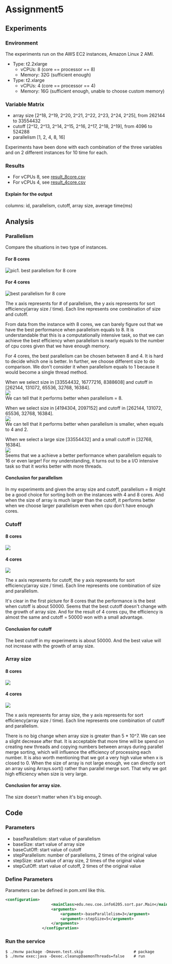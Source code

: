 <!--
 * @Author: Caspar
 * @Date: 2021-11-09 16:33:12
 * @Description: file content
-->

# Assignment5  

## Experiments  
### Environment  
The experiments run on the AWS EC2 instances, Amazon Linux 2 AMI.  

- Type: t2.2xlarge  
  - vCPUs: 8 (core == processor == 8)   
  -  Memory: 32G (sufficient enough)
- Type: t2.xlarge   
  - vCPUs: 4 (core == processor == 4)  
  -  Memory: 16G (sufficient enough, unable to choose custom memory)

### Variable Matrix
- array size [2^18, 2^19, 2^20, 2^21, 2^22, 2^23, 2^24, 2^25], from 262144 to 33554432  
- cutoff [2^12, 2^13, 2^14, 2^15, 2^16, 2^17, 2^18, 2^19], from 4096 to 524288  
- parallelism [1, 2, 4, 8, 16]

Experiments have been done with each combination of the three variables and on 2 different instances for 10 time for each.

### Results  
- For vCPUs 8, see [result_8core.csv](result_8core.csv)  
- For vCPUs 4, see [result_4core.csv](result_4core.csv)  
#### Explain for the output  
columns: id, parallelism, cutoff, array size, average time(ms)

## Analysis
### Parallelism  
Compare the situations in two type of instances.   

#### For 8 cores
![pic1. best parallelism for 8 core](best_parallelism_8.png) 
#### For 4 cores
![best parallelism for 8 core](best_parallelism_4.png) 

The x axis represents for # of parallelism, the y axis represents for sort efficiency(array size / time). Each line represents one combination of size and cutoff.

From data from the instance with 8 cores, we can barely figure out that we have the best performance when parallelism equals to 8. It is understandable that this is a computationally intensive task, so that we can achieve the best efficiency when parallelism is nearly equals to the number of cpu cores given that we have enough memory. 
 
For 4 cores, the best parallelism can be chosen between 8 and 4. It is hard to decide which one is better. In further, we choose different size to do comparison. We don't consider it when parallelism equals to 1 because it would become a single thread method.   

When we select size in [33554432, 16777216, 8388608] and cutoff in [262144, 131072, 65536, 32768, 16384].  
![](best_parallelism_in_further_1.png)  
We can tell that it performs better when parallelism = 8.  

When we select size in [4194304, 2097152] and cutoff in [262144, 131072, 65536, 32768, 16384].  
![](best_parallelism_in_further_2.png)  
We can tell that it performs better when parallelism is smaller, when equals to 4 and 2.  

When we select a large size [33554432] and a small cutoff in [32768, 16384].  
![](best_parallelism_in_further_3.png)   
Seems that we a achieve a better performance when parallelism equals to 16 or even larger! For my understanding, it turns out to be a I/O intensive task so that it works better with more threads.


#### Conclusion for parallelism
In my experiments and given the array size and cutoff, parallelism = 8 might be a good choice for sorting both on the instances with 4 and 8 cores. And when the size of array is much larger than the cutoff, it performs better when we choose larger parallelism even when cpu don't have enough cores.

### Cutoff
#### 8 cores
![](best_cutoff_8.png)  
#### 4 cores   
![](best_cutoff_4.png) 

The x axis represents for cutoff, the y axis represents for sort efficiency(array size / time). Each line represents one combination of size and parallelism.

It's clear in the first picture for 8 cores that the performance is the best when cutoff is about 50000. Seems that the best cutoff doesn't change with the growth of array size. And for the result of 4 cores cpu, the efficiency is almost the same and cutoff = 50000 won with a small advantage.

#### Conclusion for cutoff

The best cutoff in my experiments is about 50000. And the best value will not increase with the growth of array size. 

### Array size
#### 8 cores
![](best_array_size_8.png)  
#### 4 cores   
![](best_array_size_4.png) 

The x axis represents for array size, the y axis represents for sort efficiency(array size / time). Each line represents one combination of cutoff and parallelism.

There is no big change when array size is greater than 5 * 10^7. We can see a slight decrease after that. It is acceptable that more time will be spend on creating new threads and copying numbers between arrays during parallel merge sorting, which will influence the efficiency of processing each number. It is also worth mentioning that we got a very high value when x is closed to 0. When the size of array is not large enough, we can directly sort an array using Arrays.sort() rather than parallel merge sort. That why we got high efficiency when size is very large.  

#### Conclusion for array size.
The size doesn't matter when it's big enough.

## Code  
### Parameters
- baseParallelism: start value of parallelism
- baseSize: start value of array size
- baseCutOff: start value of cutoff
- stepParallelism: number of parallelisms, 2 times of the original value
- stepSize: start value of array size, 2 times of the original value
- stepCutOff: start value of cutoff, 2 times of the original value

### Define Parameters
Parameters can be defined in pom.xml like this.  
```xml
<configuration>
                    <mainClass>edu.neu.coe.info6205.sort.par.Main</mainClass>
                    <arguments>
                        <argument>-baseParallelism=3</argument>
                        <argument>-stepSize=5</argument>
                    </arguments>
                </configuration>
```

### Run the service
```shell
$ ./mvnw package -Dmaven.test.skip                      # package
$ ./mvnw exec:java -Dexec.cleanupDaemonThreads=false    # run
```
